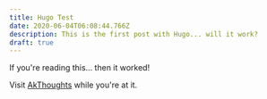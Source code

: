 ```yaml
---
title: Hugo Test
date: 2020-06-04T06:08:44.766Z
description: This is the first post with Hugo... will it work?
draft: true
---
```

If you're reading this... then it worked!

Visit [AkThoughts](https://akthoughts.net) while you're at it.